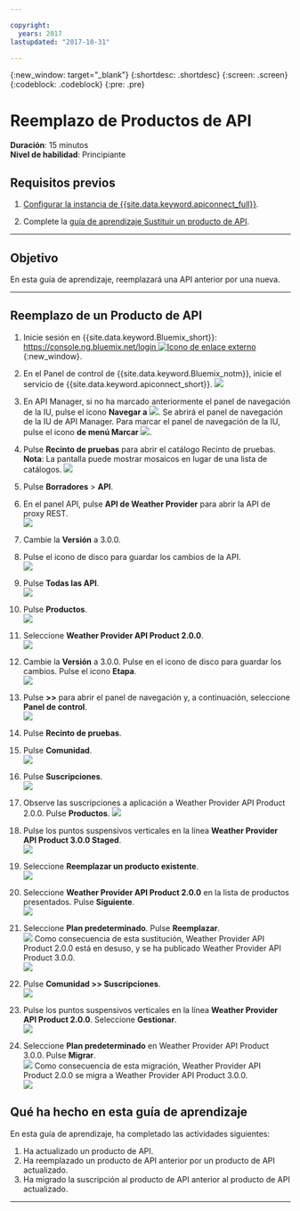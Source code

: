 ```yaml
---

copyright:
  years: 2017
lastupdated: "2017-10-31"

---
```


{:new_window: target="_blank"}
{:shortdesc: .shortdesc}
{:screen: .screen}
{:codeblock: .codeblock}
{:pre: .pre}

# Reemplazo de Productos de API
**Duración**: 15 minutos  
**Nivel de habilidad**: Principiante  

## Requisitos previos

1. [Configurar la instancia de {{site.data.keyword.apiconnect_full}}](tut_prereq_set_up_apic_instance.html).

2. Complete la [guía de aprendizaje Sustituir un producto de API](tut_manage_replace.html).

---
## Objetivo
En esta guía de aprendizaje, reemplazará una API anterior por una nueva.

---
## Reemplazo de un Producto de API
1. Inicie sesión en {{site.data.keyword.Bluemix_short}}: [https://console.ng.bluemix.net/login ![Icono de enlace externo](../../../icons/launch-glyph.svg "Icono de enlace externo")](https://console.ng.bluemix.net/login){:new_window}.

2. En el Panel de control de {{site.data.keyword.Bluemix_notm}}, inicie el servicio de {{site.data.keyword.apiconnect_short}}.
![](images/Bluemix.png)

3. En API Manager, si no ha marcado anteriormente el panel de navegación de la IU, pulse el icono **Navegar a** ![](images/navigate-to.png). Se abrirá el panel de navegación de la IU de API Manager. Para marcar el panel de navegación de la IU, pulse el icono **de menú Marcar** ![](images/pinned.png).

4. Pulse **Recinto de pruebas** para abrir el catálogo Recinto de pruebas. **Nota**: La pantalla puede mostrar mosaicos en lugar de una lista de catálogos.
![](images/del-sandbox-list.png)

4. Pulse **Borradores** > **API**.

5. En el panel API, pulse **API de Weather Provider** para abrir la API de proxy REST.  
![](images/rep-api-list.png)

6. Cambie la **Versión** a 3.0.0.

7. Pulse el icono de disco para guardar los cambios de la API.  
![](images/sup-change-version.png)

8. Pulse **Todas las API**.  
![](images/rep-all-apis.png)

9. Pulse **Productos**.  
![](images/sup-prods.png)

10.	Seleccione **Weather Provider API Product 2.0.0**.  
![](images/sup-draft-prod-list.png)

11.	Cambie la **Versión** a 3.0.0. Pulse en el icono de disco para guardar los cambios. Pulse el icono **Etapa**.  
![](images/sup-change-prod-vers-3.png)

12.	Pulse **>>** para abrir el panel de navegación y, a continuación, seleccione **Panel de control**.  
![](images/rep-dashboard.png)

13.	Pulse **Recinto de pruebas**.

14.	Pulse **Comunidad**.  
![](images/sup-sand-dash.png)

15.	Pulse **Suscripciones**.  
![](images/sup-comm-orgs.png)

16.	Observe las suscripciones a aplicación a Weather Provider API Product 2.0.0. Pulse **Productos**.
![](images/sup-scriptions-200.png)  

17.	Pulse los puntos suspensivos verticales en la línea **Weather Provider API Product 3.0.0 Staged**.  
![](images/sup-stage-prod-3.png)

18.	Seleccione **Reemplazar un producto existente**.  
![](images/sup-super-prod.png)

19.	Seleccione **Weather Provider API Product 2.0.0** en la lista de productos presentados. Pulse **Siguiente**.  
![](images/sup-super-dialog-1.png)

20.	Seleccione **Plan predeterminado**. Pulse **Reemplazar**.  
![](images/sup-super-dialog-2.png)
    Como consecuencia de esta sustitución, Weather Provider API Product 2.0.0 está en desuso, y se ha publicado Weather Provider API Product 3.0.0.  
![](images/sup-dash-prods-3.png) 
 
21.	Pulse **Comunidad >> Suscripciones**.  
![](images/sup-scriptions-200.png)
 
22.	Pulse los puntos suspensivos verticales en la línea **Weather Provider API Product 2.0.0**. Seleccione **Gestionar**.  
![](images/sup-dots-manage.png) 

23.	Seleccione **Plan predeterminado** en Weather Provider API Product 3.0.0. Pulse **Migrar**.  
![](images/sup-migrate-dialog.png)
    Como consecuencia de esta migración, Weather Provider API Product 2.0.0 se migra a Weather Provider API Product 3.0.0.  
![](images/sup-migrated.png) 
 

 
## Qué ha hecho en esta guía de aprendizaje
En esta guía de aprendizaje, ha completado las actividades siguientes:

1. Ha actualizado un producto de API.
2. Ha reemplazado un producto de API anterior por un producto de API actualizado.
3. Ha migrado la suscripción al producto de API anterior al producto de API actualizado.

---













